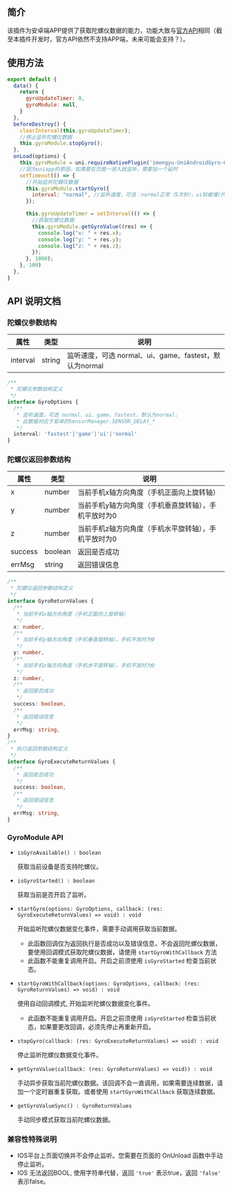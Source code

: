 ## 简介

该插件为安卓端APP提供了获取陀螺仪数据的能力，功能大致与[官方API](https://uniapp.dcloud.io/api/system/gyroscope)相同（截至本插件开发时，官方API依然不支持APP端，未来可能会支持？）。

## 使用方法

```js
export default {
  data() {
    return {
      gyroUpdateTimer: 0,
      gyroModule: null,
    }
  },
  beforeDestroy() {
    clearInterval(this.gyroUpdateTimer);
    //停止监听陀螺仪数据
    this.gyroModule.stopGyro();
  },
  onLoad(options) {
    this.gyroModule = uni.requireNativePlugin('imengyu-UniAndroidGyro-GyroModule');
    //因为uniapp的原因，如果要在页面一进入就监听，需要加一个延时
    setTimeout(() => {
      //开始监听陀螺仪数据
      this.gyroModule.startGyro({
        interval: "normal", //监听速度，可选：normal正常（5次秒），ui较缓慢(约16次秒)，game最快(50次秒)。此数据对应于安卓的SensorManager.SENSOR_DELAY_*
      });

      this.gyroUpdateTimer = setInterval(() => {
        //获取陀螺仪数据
        this.gyroModule.getGyroValue((res) => {
          console.log("x: " + res.x);
          console.log("y: " + res.y);
          console.log("z: " + res.z);
        });
      }, 1000);
    }, 100)
  },
}
```

## API 说明文档

### 陀螺仪参数结构

|  属性| 类型 |说明  |
|  ----  | ----  | ----  |
| interval | string  |  监听速度，可选 normal、ui、game、fastest，默认为normal  |

```ts
/**
 * 陀螺仪参数结构定义
 */
interface GyroOptions {
  /**
   * 监听速度，可选 normal、ui、game、fastest，默认为normal，
   * 此数据对应于安卓的SensorManager.SENSOR_DELAY_*
   */
  interval: 'fastest'|'game'|'ui'|'normal'
}
```

### 陀螺仪返回参数结构

|  属性| 类型 |说明  |
|  ----  | ----  | ----  |
| x | number | 当前手机x轴方向角度（手机正面向上旋转轴） |
| y | number | 当前手机y轴方向角度（手机垂直旋转轴），手机平放时为0 |
| z | number | 当前手机z轴方向角度（手机水平旋转轴），手机平放时为0 |
| success | boolean | 返回是否成功 |
| errMsg | string | 返回错误信息 |

```ts
/**
 * 陀螺仪返回参数结构定义
 */
interface GyroReturnValues {
  /**
   * 当前手机x轴方向角度（手机正面向上旋转轴）
   */
  x: number,
  /**
   * 当前手机y轴方向角度（手机垂直旋转轴），手机平放时为0
   */
  y: number,
  /**
   * 当前手机z轴方向角度（手机水平旋转轴），手机平放时为0
   */
  z: number,
  /**
   * 返回是否成功
   */
  success: boolean,
  /**
   * 返回错误信息
   */
  errMsg: string,
}
/**
 * 执行返回参数结构定义
 */
interface GyroExecuteReturnValues {
  /**
   * 返回是否成功
   */
  success: boolean,
  /**
   * 返回错误信息
   */
  errMsg: string,
}
```

### GyroModule API

* `isGyroAvailable() : boolean`

  获取当前设备是否支持陀螺仪。

* `isGyroStarted() : boolean`

  获取当前是否开启了监听。

* `startGyro(options: GyroOptions, callback: (res: GyroExecuteReturnValues) => void) : void`

  开始监听陀螺仪数据变化事件，需要手动调用获取当前数据。
  * 此函数回调仅为返回执行是否成功以及错误信息，不会返回陀螺仪数据，要使用回调模式获取陀螺仪数据，请使用 `startGyroWithCallback` 方法
  * 此函数不能重复调用开启。开启之前须使用 `isGyroStarted` 检查当前状态。

* `startGyroWithCallback(options: GyroOptions, callback: (res: GyroReturnValues) => void) : void`

  使用自动回调模式, 开始监听陀螺仪数据变化事件。
  * 此函数不能重复调用开启。开启之前须使用 `isGyroStarted` 检查当前状态，如果要更改回调，必须先停止再重新开启。

* `stopGyro(callback: (res: GyroExecuteReturnValues) => void) : void`

  停止监听陀螺仪数据变化事件。

* `getGyroValue(callback: (res: GyroReturnValues) => void)) : void`

  手动异步获取当前陀螺仪数据。该回调不会一直调用，如果需要连续数据，请加一个定时器重复获取。或者使用 `startGyroWithCallback` 获取连续数据。

* `getGyroValueSync() : GyroReturnValues`

  手动同步模式获取当前陀螺仪数据。

### 兼容性特殊说明

* IOS平台上页面切换并不会停止监听。您需要在页面的 OnUnload 函数中手动停止监听。
* IOS 无法返回BOOL, 使用字符串代替，返回 `'true'` 表示true，返回 `'false'` 表示false。
